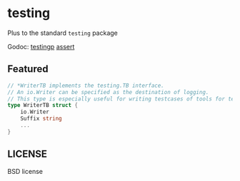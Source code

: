 # testing
Plus to the standard `testing` package

Godoc: [testingp](http://godoc.org/github.com/golangplus/testing) [assert](http://godoc.org/github.com/golangplus/testing/assert)

## Featured
```go
// *WriterTB implements the testing.TB interface.
// An io.Writer can be specified as the destination of logging.
// This type is especially useful for writing testcases of tools for testing.
type WriterTB struct {
	io.Writer
    Suffix string
	...
}
```

## LICENSE
BSD license
